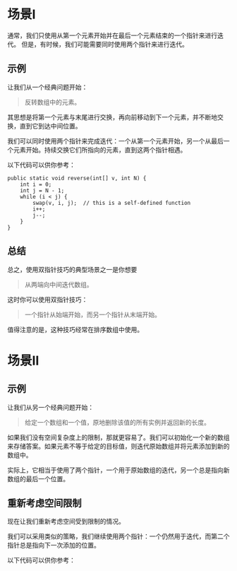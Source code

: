 # 场景I

通常，我们只使用从第一个元素开始并在最后一个元素结束的一个指针来进行迭代。 但是，有时候，我们可能需要同时使用两个指针来进行迭代。

## 示例
让我们从一个经典问题开始：

>反转数组中的元素。

其思想是将第一个元素与末尾进行交换，再向前移动到下一个元素，并不断地交换，直到它到达中间位置。

我们可以同时使用两个指针来完成迭代：一个从第一个元素开始，另一个从最后一个元素开始。持续交换它们所指向的元素，直到这两个指针相遇。

以下代码可以供你参考：
```
public static void reverse(int[] v, int N) {
    int i = 0;
    int j = N - 1;
    while (i < j) {
        swap(v, i, j);  // this is a self-defined function
        i++;
        j--;
    }
}
```
## 总结
总之，使用双指针技巧的典型场景之一是你想要

>从两端向中间迭代数组。

这时你可以使用双指针技巧：

>一个指针从始端开始，而另一个指针从末端开始。

值得注意的是，这种技巧经常在排序数组中使用。


# 场景II

## 示例
让我们从另一个经典问题开始：

>给定一个数组和一个值，原地删除该值的所有实例并返回新的长度。

如果我们没有空间复杂度上的限制，那就更容易了。我们可以初始化一个新的数组来存储答案。如果元素不等于给定的目标值，则迭代原始数组并将元素添加到新的数组中。

实际上，它相当于使用了两个指针，一个用于原始数组的迭代，另一个总是指向新数组的最后一个位置。


## 重新考虑空间限制
现在让我们重新考虑空间受到限制的情况。 

我们可以采用类似的策略，我们继续使用两个指针：一个仍然用于迭代，而第二个指针总是指向下一次添加的位置。 

以下代码可以供你参考：